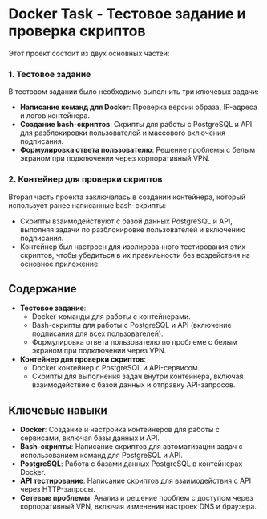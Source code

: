 # Docker Task - Тестовое задание и проверка скриптов

Этот проект состоит из двух основных частей:

### 1. Тестовое задание
В тестовом задании было необходимо выполнить три ключевых задачи:
- **Написание команд для Docker**: Проверка версии образа, IP-адреса и логов контейнера.
- **Создание bash-скриптов**: Скрипты для работы с PostgreSQL и API для разблокировки пользователей и массового включения подписания.
- **Формулировка ответа пользователю**: Решение проблемы с белым экраном при подключении через корпоративный VPN.

### 2. Контейнер для проверки скриптов
Вторая часть проекта заключалась в создании контейнера, который использует ранее написанные bash-скрипты:
- Скрипты взаимодействуют с базой данных PostgreSQL и API, выполняя задачи по разблокировке пользователей и включению подписания.
- Контейнер был настроен для изолированного тестирования этих скриптов, чтобы убедиться в их правильности без воздействия на основное приложение.

## Содержание
- **Тестовое задание**:
  - Docker-команды для работы с контейнерами.
  - Bash-скрипты для работы с PostgreSQL и API (включение подписания для всех пользователей).
  - Формулировка ответа пользователю по проблеме с белым экраном при подключении через VPN.
- **Контейнер для проверки скриптов**:
  - Docker контейнер с PostgreSQL и API-сервисом.
  - Скрипты для выполнения задач внутри контейнера, включая взаимодействие с базой данных и отправку API-запросов.

## Ключевые навыки
- **Docker**: Создание и настройка контейнеров для работы с сервисами, включая базы данных и API.
- **Bash-скрипты**: Написание скриптов для автоматизации задач с использованием команд для PostgreSQL и API.
- **PostgreSQL**: Работа с базами данных PostgreSQL в контейнерах Docker.
- **API тестирование**: Написание скриптов для взаимодействия с API через HTTP-запросы.
- **Сетевые проблемы**: Анализ и решение проблем с доступом через корпоративный VPN, включая изменения настроек DNS и браузера.
